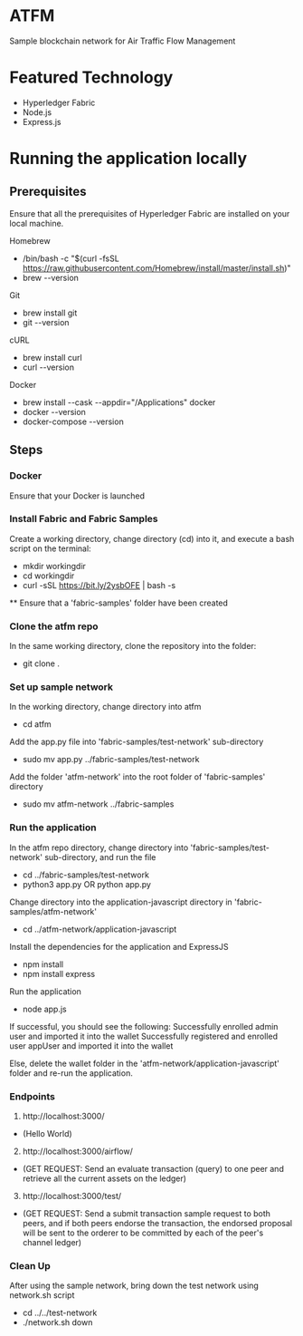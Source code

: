 # ATFM
Sample blockchain network for Air Traffic Flow Management

# Featured Technology
- Hyperledger Fabric
- Node.js
- Express.js

# Running the application locally

## Prerequisites
Ensure that all the prerequisites of Hyperledger Fabric are installed on your local machine.

Homebrew
- /bin/bash -c "$(curl -fsSL https://raw.githubusercontent.com/Homebrew/install/master/install.sh)"
- brew --version

Git
- brew install git
- git --version

cURL
- brew install curl
- curl --version

Docker
- brew install --cask --appdir="/Applications" docker
- docker --version
- docker-compose --version

## Steps
### Docker
Ensure that your Docker is launched

### Install Fabric and Fabric Samples
Create a working directory, change directory (cd) into it, and execute a bash script on the terminal:
- mkdir workingdir
- cd workingdir
- curl -sSL https://bit.ly/2ysbOFE | bash -s

** Ensure that a 'fabric-samples' folder have been created

### Clone the atfm repo
In the same working directory, clone the repository into the folder:
- git clone .

### Set up sample network
In the working directory, change directory into atfm
- cd atfm

Add the app.py file into 'fabric-samples/test-network' sub-directory
- sudo mv app.py ../fabric-samples/test-network

Add the folder 'atfm-network' into the root folder of 'fabric-samples' directory
- sudo mv atfm-network ../fabric-samples

### Run the application
In the atfm repo directory, change directory into 'fabric-samples/test-network' sub-directory, and run the file
- cd ../fabric-samples/test-network
- python3 app.py OR python app.py

Change directory into the application-javascript directory in 'fabric-samples/atfm-network'
- cd ../atfm-network/application-javascript

Install the dependencies for the application and ExpressJS
- npm install
- npm install express

Run the application
- node app.js

If successful, you should see the following:
Successfully enrolled admin user and imported it into the wallet
Successfully registered and enrolled user appUser and imported it into the wallet

Else, delete the wallet folder in the 'atfm-network/application-javascript' folder and re-run the application.

### Endpoints
1. http://localhost:3000/ 
- (Hello World)
2. http://localhost:3000/airflow/ 
- (GET REQUEST: Send an evaluate transaction (query) to one peer and retrieve all the current assets on the ledger)
3. http://localhost:3000/test/
- (GET REQUEST: Send a submit transaction sample request to both peers, and if both peers endorse the transaction, the endorsed proposal will be sent to the orderer to be committed by each of the peer's channel ledger)

### Clean Up
After using the sample network, bring down the test network using network.sh script
- cd ../../test-network
- ./network.sh down
